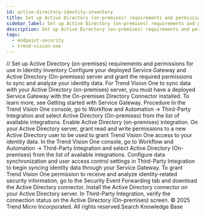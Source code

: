 ```yaml
---
id: active-directory-identity-inventory
title: Set up Active Directory (on-premises) requirements and permissions for use in Identity Inventory
sidebar_label: Set up Active Directory (on-premises) requirements and permissions for use in Identity Inventory
description: Set up Active Directory (on-premises) requirements and permissions for use in Identity Inventory
tags:
  - endpoint-security
  - trend-vision-one
---
```


/*<![CDATA[*/ $('#title').html($('meta[name=map-description]').attr('content')); /*]]>*/ Set up Active Directory (on-premises) requirements and permissions for use in Identity Inventory Configure your deployed Service Gateway and Active Directory (On-premises) server and grant the required permissions to sync and analyze your identity data. For Trend Vision One to sync data with your Active Directory (on-premises) server, you must have a deployed Service Gateway with the On-premises Directory Connector installed. To learn more, see Getting started with Service Gateway. Procedure In the Trend Vision One console, go to Workflow and Automation → Third-Party Integration and select Active Directory (On-premises) from the list of available integrations. Enable Active Directory (on-premises) integration. On your Active Directory server, grant read and write permissions to a new Active Directory user to be used to grant Trend Vision One access to your identity data. In the Trend Vision One console, go to Workflow and Automation → Third-Party Integration and select Active Directory (On-premises) from the list of available integrations. Configure data synchronization and user access control settings in Third-Party Integration to begin syncing identity data through your Service Gateway. To grant Trend Vision One permission to receive and analyze identity-related security information, go to the Security Event Forwarding tab and download the Active Directory connector. Install the Active Directory connector on your Active Directory server. In Third-Party Integration, verify the connection status on the Active Directory (On-premises) screen. © 2025 Trend Micro Incorporated. All rights reserved.Search Knowledge Base